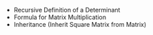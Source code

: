 - Recursive Definition of a Determinant
- Formula for Matrix Multiplication
- Inheritance (Inherit Square Matrix from Matrix)